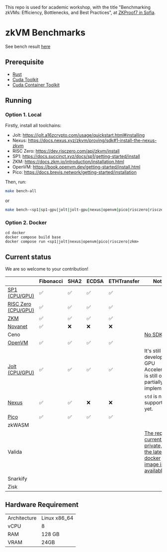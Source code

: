 This repo is used for academic workshop, with the title "Benchmarking zkVMs: Efficiency, Bottlenecks, and Best Practices", at [ZKProof7 in Sofia](https://zkproof.org/events/zkproof-7-sofia/).

# zkVM Benchmarks

See bench result [here](./outputs/benchmark)

## Prerequisite

- [Rust](https://www.rust-lang.org/tools/install)
- [Cuda Toolkit](https://developer.nvidia.com/cuda-toolkit)
- [Cuda Container Toolkit](https://docs.nvidia.com/datacenter/cloud-native/container-toolkit/latest/install-guide.html)

## Running

### Option 1. Local

Firstly, install all toolchains:

- Jolt: https://jolt.a16zcrypto.com/usage/quickstart.html#installing
- Nexus: https://docs.nexus.xyz/zkvm/proving/sdk#1-install-the-nexus-zkvm
- RISC Zero: https://dev.risczero.com/api/zkvm/install
- SP1: https://docs.succinct.xyz/docs/sp1/getting-started/install
- ZKM: https://docs.zkm.io/introduction/installation.html
- OpenVM: https://book.openvm.dev/getting-started/install.html
- Pico: https://docs.brevis.network/getting-started/installation

Then, run:

```bash
make bench-all
```

or

```bash
make bench-<sp1|sp1-gpu|jolt|jolt-gpu|nexus|openvm|pico|risczero|risczero-gpu|zkm>
```

### Option 2. Docker

```
cd docker
docker compose build base
docker compose run <sp1|jolt|nexus|openvm|pico|risczero|zkm>
```

## Current status

We are so welcome to your contribution!

||Fibonacci|SHA2|ECDSA|ETHTransfer|Notes|
|-|-|-|-|-|-|
|[SP1 (CPU/GPU)](./sp1)|✅|✅|✅|✅||
|[RISC Zero (CPU/GPU)](./risczero)|✅|✅|✅|✅||
|[ZKM](./zkm)|✅|✅|✅|✅||
|[Novanet](./novanet/)|✅|❌|❌|❌||
|Ceno|||||[No SDK yet](https://github.com/orgs/scroll-tech/projects/20)|
|[OpenVM](./openvm/)|✅|✅|✅|✅||
|[Jolt (CPU/GPU)](./jolt/)|✅|✅|✅|✅|It's still in development. GPU Acceleration is still only partially implemented.|
|[Nexus](./nexus/)|✅|✅|❌|❌|`std` is not supported yet.|
|[Pico](./pico/)|✅|✅|✅|✅||
|zkWASM||||||
|Valida|||||[The repo is currently private, and the latest docker image is not available.](https://github.com/lita-xyz/valida-releases)|
|Snarkify||||||
|Zisk||||||

## Hardware Requirement

|||
|-|-|
|Architecture|Linux x86_64|
|vCPU|8|
|RAM|128 GB|
|VRAM|24GB|
